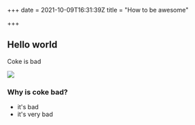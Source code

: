 +++
date = 2021-10-09T16:31:39Z
title = "How to be awesome"

+++
## Hello world

Coke is bad

![](https://i.imgur.com/OcHtBPv.jpeg)

### Why is coke bad?

* it's bad
* it's very bad